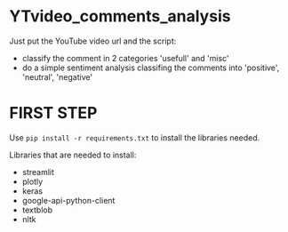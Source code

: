 # YTvideo_comments_analysis
Just put the YouTube video url and the script:
- classify the comment in 2 categories 'usefull' and 'misc'
- do a simple sentiment analysis classifing the comments into 'positive', 'neutral', 'negative'

# FIRST STEP

Use ``pip install -r requirements.txt`` to install the libraries needed.

Libraries that are needed to install:

- streamlit
- plotly
- keras
- google-api-python-client
- textblob
- nltk